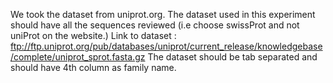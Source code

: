
We took the dataset from uniprot.org.
The dataset used in this experiment should have all the sequences reviewed (i.e 
choose swissProt and not uniProt on the website.) 
Link to dataset : <a href="ftp://ftp.uniprot.org/pub/databases/uniprot/current_release/knowledgebase/complete/uniprot_sprot.fasta.gz">ftp://ftp.uniprot.org/pub/databases/uniprot/current_release/knowledgebase/complete/uniprot_sprot.fasta.gz</a>
The dataset should be tab separated and should have 4th column as family name.


